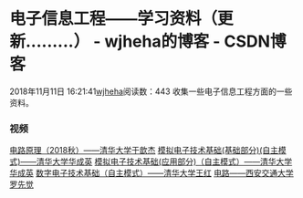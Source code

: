 # 电子信息工程——学习资料（更新.........） - wjheha的博客 - CSDN博客
2018年11月11日 16:21:41[wjheha](https://me.csdn.net/wjheha)阅读数：443
收集一些电子信息工程方面的一些资料。
### 视频
[电路原理（2018秋）——清华大学于歆杰](http://www.xuetangx.com/courses/course-v1:TsinghuaX+20220214X+2018_T2/about)
[模拟电子技术基础(基础部分)(自主模式)——清华大学华成英](http://www.xuetangx.com/courses/course-v1:TsinghuaX+20250064+sp/about)
[模拟电子技术基础(应用部分)（自主模式）——清华大学华成英](http://www.xuetangx.com/courses/course-v1:TsinghuaX+20250064X+sp/about)
[数字电子技术基础（自主模式）——清华大学王红](http://www.xuetangx.com/courses/course-v1:TsinghuaX+20250103X+sp/about)
[电路——西安交通大学罗先觉](http://www.icourse163.org/course/0806XJTU011-47024)
